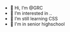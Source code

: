 - 👋 Hi, I’m @GRC
- 👀 I’m interested in ..
- 🌱 I’m still learning CSS
- 🏫 I'm in senior highschool

<!---
GRC27/GRC27 is a ✨ special ✨ repository because its `README.md` (this file) appears on your GitHub profile.
You can click the Preview link to take a look at your changes.
--->
